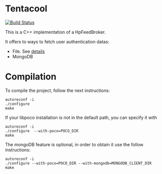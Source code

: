 Tentacool
=========

[![Build Status](https://travis-ci.org/abes975/tentacool.svg?branch=devel-aldo)](https://travis-ci.org/abes975/tentacool)

This is a C++ implementation of a HpFeedBroker.

It offers to ways to fetch user authentication datas:
 - File. See [details](docs/file.md)
 - MongoDB

Compilation
===========

To compile the project, follow the next instructions:

```
autoreconf -i
./configure
make
```

If your libpoco installation is not in the default path, you can specify it with

```
autoreconf -i
./configure  --with-poco=POCO_DIR
make
```

The mongoDB feature is optional, in order to obtain it use the follow instructions:

```
autoreconf -i
./configure --with-poco=POCO_DIR --with-mongodb=MONGODB_CLIENT_DIR
make
```
